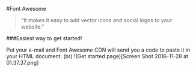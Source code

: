 #Font Awesome 

> "It makes it easy to add vector icons and social logos to your website."

###Easiest way to get started! 

Put your e-mail and Font Awesome CDN will send you a code to paste it in your HTML document. (br)
!(Get started page)[Screen Shot 2016-11-28 at 01.37.37.png] 